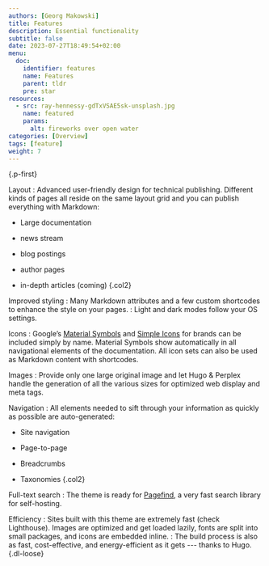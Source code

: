 ```yaml
---
authors: [Georg Makowski]
title: Features
description: Essential functionality
subtitle: false
date: 2023-07-27T18:49:54+02:00 
menu:
  doc:
    identifier: features
    name: Features
    parent: tldr
    pre: star
resources: 
  - src: ray-hennessy-gdTxVSAE5sk-unsplash.jpg
    name: featured
    params:
      alt: fireworks over open water
categories: [Overview]
tags: [feature]
weight: 7
---
```



{.p-first}
<!--more-->

Layout
: Advanced user-friendly design for technical publishing. Different kinds of pages all reside on the same layout grid and you can publish everything with Markdown: 

  - Large documentation
  
  - news stream
  
  - blog postings 

  - author pages
  
  - in-depth articles (coming)
  {.col2}

Improved styling
: Many Markdown attributes and a few custom shortcodes to enhance the style on your pages.
: Light and dark modes follow your OS settings.

Icons
: Google’s [Material Symbols](https://fonts.google.com/icons) and [Simple Icons](https://simpleicons.org) for brands can be included simply by name. Material Symbols show automatically in all navigational elements of the documentation. All icon sets can also be used as Markdown content with shortcodes.

Images
: Provide only one large original image and let Hugo & Perplex handle the generation of all the various sizes for optimized web display and meta tags.

Navigation
: All elements needed to sift through your information as quickly as possible are auto-generated:
  
  - Site navigation
  
  - Page-to-page
  
  - Breadcrumbs
  
  - Taxonomies
  {.col2}

Full-text search
: The theme is ready for [Pagefind](https://pagefind.app), a very fast search library for self-hosting.

Efficiency
: Sites built with this theme are extremely fast (check Lighthouse). Images are optimized and get loaded lazily, fonts are split into small packages, and icons are embedded inline.
: The build process is also as fast, cost-effective, and energy-efficient as it gets --- thanks to Hugo.
{.dl-loose}
 